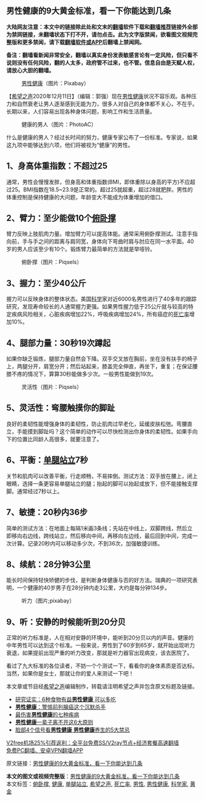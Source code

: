  <h2>男性健康的9大黄金标准，看一下你能达到几条</h2> <p class="notice"><b>大陆网友注意：本文中的链接除此处和文末的<a href="https://github.com/bannedbook/fanqiang" >翻墙</a>软件下载和<a href="https://github.com/killgcd/justmysocks/blob/master/README.md">翻墙推荐</a>链接外全部为禁网链接，未翻墙状态下打不开，请勿点击。此为文字版禁闻，欲看图文视频完整版和更多禁闻，请下载<a href="https://github.com/bannedbook/fanqiang">翻墙软件或APP</a>后翻墙上禁闻网。</p><p>备注：翻墙看新闻非常安全，翻墙以真实身份发表敏感言论有一定风险，但只看不说则没有任何风险，翻的人太多，政府管不过来，也不管。信息自由是天赋人权，请放心大胆的翻墙。</b></p>  <div class="entry"> <figure><figcaption><a href="https://www.bannedbook.org/bnews/tag/%E7%94%B7%E6%80%A7/" class="st_tag internal_tag" rel="tag" title="标签 男性 下的日志">男性</a><a href="https://www.bannedbook.org/bnews/tag/%e5%81%a5%e5%ba%b7/" class="st_tag internal_tag" rel="tag" title="标签 健康 下的日志">健康</a>（图片：Pixabay）</figcaption></figure> <p>【<span class='wp_keywordlink_affiliate'><a href="https://www.soundofhope.org" title="希望之声" target="_blank">希望之声</a></span>2020年12月11日】（编辑：郭强）现在<a href="https://www.bannedbook.org/bnews/tag/%e7%94%b7%e6%80%a7%e5%81%a5%e5%ba%b7/" class="st_tag internal_tag" rel="tag" title="标签 男性健康 下的日志">男性健康</a>状况不容乐观。各种压力和自然衰老让男人逐渐感到无能为力，很多人对自己的身体都不关心，不在乎。长期以来，人们容易出现各种身体问题，影响工作和生活质量。</p> <figure><figcaption>健康的男人（图片：PhotoAC）</figcaption></figure> <p>什么是健康的男人？经过长时间的努力，健康专家公布了一份标准。专家说，如果这九项中能够达到六项，他们将被视为“健康”的男性。</p> <h2>1、身高体重指数：不超过25</h2> <p>通常，男性会慢慢发胖，但身高和体重指数(BMI，即体重除以身高的平方)不应超过25。BMI指数在18.5~23.9是正常的。超过25就超重，超过28就肥胖。男性的体重控制是保持健康的大问题，年龄变大不能成为体重增加的借口。</p>  <h2>2、臂力：至少能做10个<a href="https://www.bannedbook.org/bnews/tag/%E4%BF%AF%E5%8D%A7%E6%92%91/" class="st_tag internal_tag" rel="tag" title="标签 俯卧撑 下的日志">俯卧撑</a></h2> <p>臂力反映上肢肌肉力量。增加臂力可以提高体能。通常采用俯卧撑测试。注意手指向前，手与手之间的距离与肩同宽，身体向下弯曲时肩与肘应在同一水平面。40岁的男人应该至少有10个。锻炼臂力最简单的方法就是举哑铃。</p> <figure><figcaption>俯卧撑（图片：Piqsels）</figcaption></figure> <h2>3、握力：至少40公斤</h2> <p>握力可以反映身体的整体状态。美国<span class='wp_keywordlink'><a href="https://www.bannedbook.org/forum11/topic309.html" title="禁片：“科学”的棍子" target="_blank">科学</a></span>家对近6000名男性进行了40多年的跟踪研究，发现寿命较长的人通常握力更强。如果男性握力低于25公斤就与较高的特定疾病风险相关，心脏疾病增加22%，呼吸疾病增加24%，所有癌症的<a href="https://www.bannedbook.org/bnews/tag/%E6%AD%BB%E4%BA%A1%E7%8E%87/" class="st_tag internal_tag" rel="tag" title="标签 死亡率 下的日志">死亡率</a>增加10%。</p> <h2>4、腿部力量：30秒19次蹲起</h2> <p>如果你缺乏锻炼，腿部力量自然会下降。双手交叉放在胸前，坐在没有扶手的椅子上，两腿分开，肩宽分开；然后站起来，膝盖完全伸直，再坐下，重复；在保证腰膝不疼的情况下，算算30秒能做多少次。一般男性能做到19次。</p>  <figure><figcaption>灵活性（图片：Piqsels）</figcaption></figure> <h2>5、灵活性：弯腰触摸你的脚趾</h2> <p>良好的柔韧性能增强身体的柔韧性，防止肌肉过早老化，延缓皮肤松弛。弯腰直立，手能摸到脚趾吗？这个简单的动作可以尽快检测出你身体的柔韧性。如果手向下的位置比同龄人高很多，就要注意了。</p> <h2>6、平衡：<a href="https://www.bannedbook.org/bnews/tag/%E5%8D%95%E8%85%BF%E7%AB%99%E7%AB%8B/" class="st_tag internal_tag" rel="tag" title="标签 单腿站立 下的日志">单腿站立</a>7秒</h2> <p>关节和肌肉可以改善平衡，行走顺畅，不易摔倒。测试方法：双手放在腰上，闭上眼睛，选择一条更容易单腿站立的腿；抬起的脚可以抬起或放下，但不能接触支撑脚。通常经过7秒以上。</p> <h2>7、敏捷：20秒内36步</h2> <p>简单的测试方法：在地面上每隔1米画3条线；先站在中线上，双脚跨线，然后立即移向右边线，跨线站立，然后移向中间，再移向左边线，最后回到中间，完成一次计算。记录20秒内可以移动多少次，不到36次，加强敏捷训练。</p>  <h2>8、续航：28分钟3公里</h2> <p>能长时间保持轻快矫健的步伐，是判断身体健康与否的好方法。瑞典的一项研究表明，一个健康的40岁男子在28分钟内走3公里，大约是每分钟134步。</p> <figure><figcaption>听力（图片;pixabay）</figcaption></figure> <h2>9、听：安静的时候能听到20分贝</h2> <p>正常的听力标准是，人在相对安静的环境中，能听到20分贝以内的声音。健康的中年男性可以达到这个标准。一般来说，男性到了60岁到65岁，就开始出现听力衰退，如果提前出现严重的听力改变，那就是听力器官出现病变，该去医院了。</p> <p>看过了九大标准的各位读者，不妨一个个测试一下，看看你的身体素质是否达标。当然，如果你是女士，那就让你的爱人来测试一下吧！</p>  <p>本文章或节目经<a href="https://www.bannedbook.org/bnews/tag/%e5%b8%8c%e6%9c%9b%e4%b9%8b%e5%a3%b0/" class="st_tag internal_tag" rel="tag" title="标签 希望之声 下的日志">希望之声</a>编辑制作，转载请注明希望之声并包含原文标题及链接。</p> <ul class='op-related-articles' title='相关阅读'> <li><a href='https://www.bannedbook.org/bnews/health/20201018/1416078.html' target='_blank'>研究证实：6种食物有益<b>男性健康</b> 可以多吃</a></li> <li><a href='https://www.bannedbook.org/bnews/topimagenews/20180204/895260.html' target='_blank'><b>男性健康</b>：警惕前列腺癌这个沉默杀手</a></li> <li><a href='https://www.bannedbook.org/bnews/health/20170720/794845.html' target='_blank'>最伤害<b>男性健康</b>的七种疾病</a></li> <li><a href='https://www.bannedbook.org/bnews/health/20170716/792238.html' target='_blank'><b>男性健康</b>一辈子离不开这6大原则</a></li> <li><a href='https://www.bannedbook.org/bnews/lifebaike/20170710/789700.html' target='_blank'>脸部4个信号看<b>男性健康</b> <b>男性健康</b>养生的5大禁忌</a></li> </ul> <p class="texttj"> <a href="https://github.com/bannedbook/fanqiang/wiki/V2ray%E6%9C%BA%E5%9C%BA" target="_blank">V2free机场25%引荐返利：全平台免费SS/V2ray节点+经济套餐高速翻墙</a><br/> <a href="https://github.com/bannedbook/fanqiang/wiki/%E7%A6%81%E9%97%BB%E7%BD%91%E5%AE%89%E5%8D%93%E7%BF%BB%E5%A2%99%E6%96%B0%E9%97%BBAPP" target="_blank">免费PC翻墙、安卓VPN翻墙APP</a></p><p>原文链接：<a class="src_link"  href="https://www.soundofhope.org/post/452323" target="_blank">男性健康的9大黄金标准，看一下你能达到几条</a></p><a name='sharetosocial'></a>       <div><b>本文的图文或视频完整版</b>：<a href='https://www.bannedbook.org/bnews/comments/20201211/1445845.html'>男性健康的9大黄金标准，看一下你能达到几条</a></div>  </div><!--END ENTRY--> <div class="postfooter"> <div>本文标签：<a href="https://www.bannedbook.org/bnews/tag/%E4%BF%AF%E5%8D%A7%E6%92%91/" rel="tag">俯卧撑</a>, <a href="https://www.bannedbook.org/bnews/tag/%e5%81%a5%e5%ba%b7/" rel="tag">健康</a>, <a href="https://www.bannedbook.org/bnews/tag/%E5%8D%95%E8%85%BF%E7%AB%99%E7%AB%8B/" rel="tag">单腿站立</a>, <a href="https://www.bannedbook.org/bnews/tag/%e5%b8%8c%e6%9c%9b%e4%b9%8b%e5%a3%b0/" rel="tag">希望之声</a>, <a href="https://www.bannedbook.org/bnews/tag/%E6%AD%BB%E4%BA%A1%E7%8E%87/" rel="tag">死亡率</a>, <a href="https://www.bannedbook.org/bnews/tag/%E7%94%B7%E6%80%A7/" rel="tag">男性</a>, <a href="https://www.bannedbook.org/bnews/tag/%e7%94%b7%e6%80%a7%e5%81%a5%e5%ba%b7/" rel="tag">男性健康</a>, <a href="https://www.bannedbook.org/bnews/tag/%e7%a7%91%e5%ad%a6%e5%ae%b6/" rel="tag">科学家</a>, <a href="https://www.bannedbook.org/bnews/tag/%e9%bb%84%e9%87%91/" rel="tag">黄金</a></div>  </div><!--END POSTFOOTER--> 